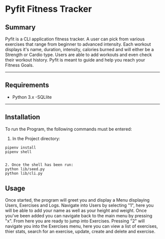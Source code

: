 # Pyfit Fitness Tracker

## Summary

Pyfit is a CLI application fitness tracker. A user can pick from various exercises that range from beginner to advanced intensity. Each workout displays it's name, duration, intensity, calories burned and will either be a Strength or Cardio type. Users are able to add workouts and even check their workout history. Pyfit is meant to guide and help you reach your Fitness Goals.

---

## Requirements
- Python 3.x
-SQLlite


---

## Installation

To run the Program, the following commands must be entered:

1. In the Project directory: 

```console
pipenv install
pipenv shell


2. Once the shell has been run:
python lib/seed.py
python lib/cli.py

```

## Usage

Once started, the program will greet you and display a Menu displaying Users, Exercises and Logs. Navigate into Users by selecting "1", here you will be able to add your name as well as your height and weight. Once you've been added you can navigate back to the main menu by pressing "x". From here you are ready to jump into Exercises. Pressing "2" will navigate you into the Exercises menu, here you can view a list of exercises, thier stats, search for an exercise, update, create and delete and exercise. 
